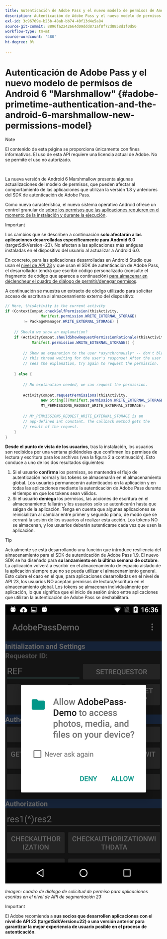 ```yaml
---
title: Autenticación de Adobe Pass y el nuevo modelo de permisos de Android 6 "Marshmallow"
description: Autenticación de Adobe Pass y el nuevo modelo de permisos de Android 6 "Marshmallow"
exl-id: 3c96769e-b25b-48ab-bb74-40f13d4e5a84
source-git-commit: 8896fa2242664d09ddd871af8f72d8858d1f0d50
workflow-type: tm+mt
source-wordcount: '480'
ht-degree: 0%

---
```


# Autenticación de Adobe Pass y el nuevo modelo de permisos de Android 6 &quot;Marshmallow&quot; {#adobe-primetime-authentication-and-the-android-6-marshmallow-new-permissions-model}

>[!NOTE]
>
>El contenido de esta página se proporciona únicamente con fines informativos. El uso de esta API requiere una licencia actual de Adobe. No se permite el uso no autorizado.

</br>

La nueva versión de Android 6 Marshmallow presenta algunas actualizaciones del modelo de permisos, que pueden afectar al comportamiento de las aplicaciones que utilizan la versión 1.8 y anteriores del SDK de autenticación de Adobe Pass.

Como nueva característica, el nuevo sistema operativo Android ofrece un control granular de [sobre los permisos que las aplicaciones requieren en el momento de la instalación y durante la ejecución](https://developer.android.com/about/versions/marshmallow/android-6.0-changes.html).

>[!IMPORTANT]
>
>Los cambios que se describen a continuación **solo afectarán a las aplicaciones desarrolladas específicamente para Android 6.0** (targetSdkVersion=23). No afectan a las aplicaciones más antiguas instaladas en el dispositivo del usuario al actualizar a Android 6.0.


En concreto, para las aplicaciones desarrolladas en Android Studio que usan el [nivel de API 23](http://developer.android.com/sdk/api_diff/23/changes.html) y que usan el SDK de autenticación de Adobe Pass, el desarrollador tendrá que escribir código personalizado (consulte el fragmento de código que aparece a continuación) [para almacenar en déclencheur el cuadro de diálogo de permitir/denegar permisos](https://developer.android.com/training/permissions/requesting.html).

A continuación se muestra un extracto de código utilizado para solicitar acceso de escritura al almacenamiento externo del dispositivo:

```java
// Here, thisActivity is the current activity
if (ContextCompat.checkSelfPermission(thisActivity,
                Manifest.permission.WRITE_EXTERNAL_STORAGE)
        != PackageManager.WRITE_EXTERNAL_STORAGE) {

    // Should we show an explanation?
    if (ActivityCompat.shouldShowRequestPermissionRationale(thisActivity,
            Manifest.permission.WRITE_EXTERNAL_STORAGE)) {

        // Show an expanation to the user *asynchronously* -- don't block
        // this thread waiting for the user's response! After the user
        // sees the explanation, try again to request the permission.

    } else {

        // No explanation needed, we can request the permission.

        ActivityCompat.requestPermissions(thisActivity,
                new String[]{Manifest.permission.WRITE_EXTERNAL_STORAGE},
                MY_PERMISSIONS_REQUEST_WRITE_EXTERNAL_STORAGE);

        // MY_PERMISSIONS_REQUEST_WRITE_EXTERNAL_STORAGE is an
        // app-defined int constant. The callback method gets the
        // result of the request.
    }
}
```




**Desde el punto de vista de los usuarios**, tras la instalación, los usuarios son recibidos por una ventana pidiéndoles que confirmen los permisos de lectura y escritura para los archivos (vea la figura 2 a continuación). Esto conduce a uno de los dos resultados siguientes:

1. Si el usuario **confirma** los permisos, se mantendrá el flujo de autenticación normal y los tokens se almacenarán en el almacenamiento global. Los usuarios permanecerán autenticados en la aplicación y en todas las aplicaciones mediante la autenticación de Adobe Pass durante el tiempo en que los tokens sean válidos.
1. Si el usuario **deniega** los permisos, las acciones de escritura en el almacenamiento fallarán y los usuarios solo se autenticarán hasta que salgan de la aplicación. Tenga en cuenta que algunas aplicaciones se reinicializan al cambiar entre primer y segundo plano, de modo que se cerrará la sesión de los usuarios al realizar esta acción. Los tokens NO se almacenan, y los usuarios deberán autenticarse cada vez que usen la aplicación.


>[!TIP]
>
>Actualmente se está desarrollando una función que introduce resiliencia del almacenamiento para el SDK de autenticación de Adobe Pass 1.9. El nuevo SDK se ha diseñado para **su lanzamiento en la última semana de octubre**. La aplicación volverá a escribir en el almacenamiento de espacio aislado de la aplicación siempre que no se pueda utilizar el almacenamiento general. Esto cubre el caso en el que, para aplicaciones desarrolladas en el nivel de API 23, los usuarios NO aceptan permisos de lectura/escritura en el almacenamiento global. Los tokens se almacenan individualmente por aplicación, lo que significa que el inicio de sesión único entre aplicaciones que utilizan la autenticación de Adobe Pass se deshabilitará.


![](assets/android-permissions-request.png)

*Imagen: cuadro de diálogo de solicitud de permiso para aplicaciones escritas en el nivel de API de segmentación 23*

>[!IMPORTANT]
>
> El Adobe recomienda a **sus socios que desarrollen aplicaciones con el nivel de API 22 (targetSdkVersion=22) o una versión anterior para garantizar la mejor experiencia de usuario posible en el proceso de autenticación**.
